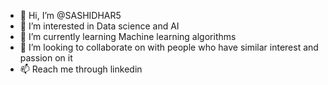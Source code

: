 - 👋 Hi, I’m @SASHIDHAR5
- 👀 I’m interested in Data science and AI
- 🌱 I’m currently learning Machine learning algorithms
- 💞️ I’m looking to collaborate on with people who have similar interest and passion on it
- 📫 Reach me through linkedin

<!---
SASHIDHAR5/SASHIDHAR5 is a ✨ special ✨ repository because its `README.md` (this file) appears on your GitHub profile.
You can click the Preview link to take a look at your changes.
--->
